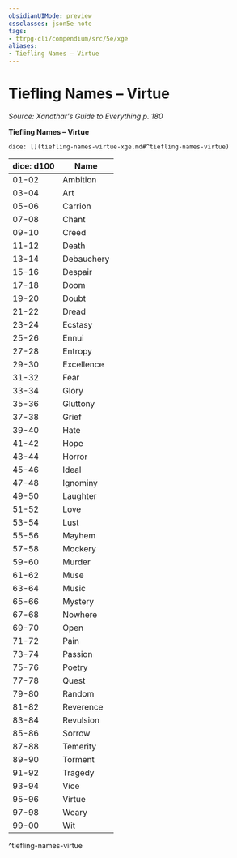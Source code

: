```yaml
---
obsidianUIMode: preview
cssclasses: json5e-note
tags:
- ttrpg-cli/compendium/src/5e/xge
aliases:
- Tiefling Names – Virtue
---
```

# Tiefling Names – Virtue
*Source: Xanathar's Guide to Everything p. 180* 

**Tiefling Names – Virtue**

`dice: [](tiefling-names-virtue-xge.md#^tiefling-names-virtue)`

| dice: d100 | Name |
|------------|------|
| 01-02 | Ambition |
| 03-04 | Art |
| 05-06 | Carrion |
| 07-08 | Chant |
| 09-10 | Creed |
| 11-12 | Death |
| 13-14 | Debauchery |
| 15-16 | Despair |
| 17-18 | Doom |
| 19-20 | Doubt |
| 21-22 | Dread |
| 23-24 | Ecstasy |
| 25-26 | Ennui |
| 27-28 | Entropy |
| 29-30 | Excellence |
| 31-32 | Fear |
| 33-34 | Glory |
| 35-36 | Gluttony |
| 37-38 | Grief |
| 39-40 | Hate |
| 41-42 | Hope |
| 43-44 | Horror |
| 45-46 | Ideal |
| 47-48 | Ignominy |
| 49-50 | Laughter |
| 51-52 | Love |
| 53-54 | Lust |
| 55-56 | Mayhem |
| 57-58 | Mockery |
| 59-60 | Murder |
| 61-62 | Muse |
| 63-64 | Music |
| 65-66 | Mystery |
| 67-68 | Nowhere |
| 69-70 | Open |
| 71-72 | Pain |
| 73-74 | Passion |
| 75-76 | Poetry |
| 77-78 | Quest |
| 79-80 | Random |
| 81-82 | Reverence |
| 83-84 | Revulsion |
| 85-86 | Sorrow |
| 87-88 | Temerity |
| 89-90 | Torment |
| 91-92 | Tragedy |
| 93-94 | Vice |
| 95-96 | Virtue |
| 97-98 | Weary |
| 99-00 | Wit |
^tiefling-names-virtue